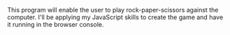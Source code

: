 This program will enable the user to play rock-paper-scissors against the computer. I'll be applying my JavaScript skills to create the game and have it running in the browser console.
